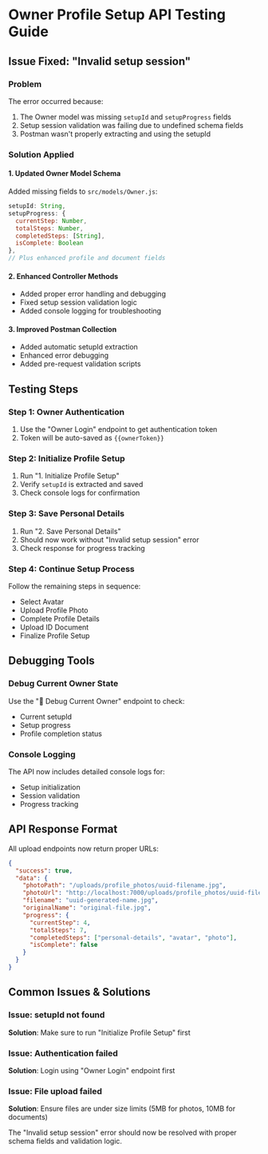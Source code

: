 # Owner Profile Setup API Testing Guide

## Issue Fixed: "Invalid setup session"

### Problem
The error occurred because:
1. The Owner model was missing `setupId` and `setupProgress` fields
2. Setup session validation was failing due to undefined schema fields
3. Postman wasn't properly extracting and using the setupId

### Solution Applied

#### 1. Updated Owner Model Schema
Added missing fields to `src/models/Owner.js`:
```javascript
setupId: String,
setupProgress: {
  currentStep: Number,
  totalSteps: Number,
  completedSteps: [String],
  isComplete: Boolean
},
// Plus enhanced profile and document fields
```

#### 2. Enhanced Controller Methods
- Added proper error handling and debugging
- Fixed setup session validation logic
- Added console logging for troubleshooting

#### 3. Improved Postman Collection
- Added automatic setupId extraction
- Enhanced error debugging
- Added pre-request validation scripts

## Testing Steps

### Step 1: Owner Authentication
1. Use the "Owner Login" endpoint to get authentication token
2. Token will be auto-saved as `{{ownerToken}}`

### Step 2: Initialize Profile Setup
1. Run "1. Initialize Profile Setup"
2. Verify `setupId` is extracted and saved
3. Check console logs for confirmation

### Step 3: Save Personal Details
1. Run "2. Save Personal Details"
2. Should now work without "Invalid setup session" error
3. Check response for progress tracking

### Step 4: Continue Setup Process
Follow the remaining steps in sequence:
- Select Avatar
- Upload Profile Photo
- Complete Profile Details
- Upload ID Document
- Finalize Profile Setup

## Debugging Tools

### Debug Current Owner State
Use the "🔧 Debug Current Owner" endpoint to check:
- Current setupId
- Setup progress
- Profile completion status

### Console Logging
The API now includes detailed console logs for:
- Setup initialization
- Session validation
- Progress tracking

## API Response Format

All upload endpoints now return proper URLs:

```json
{
  "success": true,
  "data": {
    "photoPath": "/uploads/profile_photos/uuid-filename.jpg",
    "photoUrl": "http://localhost:7000/uploads/profile_photos/uuid-filename.jpg",
    "filename": "uuid-generated-name.jpg",
    "originalName": "original-file.jpg",
    "progress": {
      "currentStep": 4,
      "totalSteps": 7,
      "completedSteps": ["personal-details", "avatar", "photo"],
      "isComplete": false
    }
  }
}
```

## Common Issues & Solutions

### Issue: setupId not found
**Solution**: Make sure to run "Initialize Profile Setup" first

### Issue: Authentication failed
**Solution**: Login using "Owner Login" endpoint first

### Issue: File upload failed
**Solution**: Ensure files are under size limits (5MB for photos, 10MB for documents)

The "Invalid setup session" error should now be resolved with proper schema fields and validation logic.